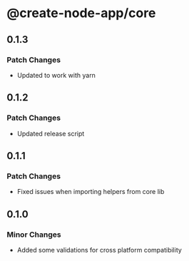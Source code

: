 # @create-node-app/core

## 0.1.3

### Patch Changes

- Updated to work with yarn

## 0.1.2

### Patch Changes

- Updated release script

## 0.1.1

### Patch Changes

- Fixed issues when importing helpers from core lib

## 0.1.0

### Minor Changes

- Added some validations for cross platform compatibility
